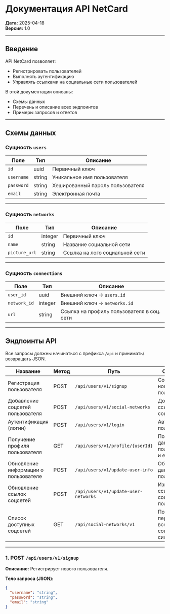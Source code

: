# Документация API NetCard

**Дата:** 2025-04-18  
**Версия:** 1.0  

---

## Введение

API NetCard позволяет:

- Регистрировать пользователей
- Выполнять аутентификацию
- Управлять ссылками на социальные сети пользователей

В этой документации описаны:

- Схемы данных
- Перечень и описание всех эндпоинтов
- Примеры запросов и ответов

---

## Схемы данных

### Сущность `users`

| Поле       | Тип     | Описание                           |
|------------|---------|------------------------------------|
| `id`       | uuid | Первичный ключ                     |
| `username` | string  | Уникальное имя пользователя        |
| `password` | string  | Хешированный пароль пользователя   |
| `email`    | string  | Электронная почта                  |

---

### Сущность `networks`

| Поле     | Тип     | Описание                           |
|----------|---------|------------------------------------|
| `id`     | integer | Первичный ключ                     |
| `name`   | string  | Название социальной сети           |
| `picture_url` | string | Ссылка на лого социальной сети |

---

### Сущность `connections`

| Поле         | Тип     | Описание                                      |
|--------------|---------|-----------------------------------------------|
| `user_id`    | uuid | Внешний ключ → `users.id`                     |
| `network_id` | integer | Внешний ключ → `networks.id`                  |
| `url`        | string  | Ссылка на профиль пользователя в соц. сети    |

---

## Эндпоинты API

Все запросы должны начинаться с префикса `/api` и принимать/возвращать JSON.

| Название                           | Метод | Путь                                            | Описание                                       |
|------------------------------------|-------|-------------------------------------------------|------------------------------------------------|
| Регистрация пользователя           | POST  | `/api/users/v1/signup`                         | Создать нового пользователя                    |
| Добавление соцсетей пользователя   | POST  | `/api/users/v1/social-networks`                | Добавить ссылки на соцсети                     |
| Аутентификация (логин)             | POST  | `/api/users/v1/login`                          | Авторизовать пользователя                      |
| Получение профиля пользователя     | GET   | `/api/users/v1/profile/{userId}`               | Получить данные пользователя и его соцсети     |
| Обновление информации о пользователе | POST  | `/api/users/v1/update-user-info`               | Обновить данные пользователя                   |
| Обновление ссылок соцсетей         | POST  | `/api/users/v1/update-user-networks`           | Изменить ссылки на соцсети пользователя        |
| Список доступных соцсетей          | GET   | `/api/social-networks/v1`                      | Получить перечень всех соцсетей в системе      |

---

### 1. POST `/api/users/v1/signup`

**Описание:** Регистрирует нового пользователя.

**Тело запроса (JSON):**
```json
{
  "username": "string",
  "password": "string",
  "email": "string"
}
